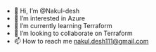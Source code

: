 - 👋 Hi, I’m @Nakul-desh
- 👀 I’m interested in Azure
- 🌱 I’m currently learning Terraform
- 💞️ I’m looking to collaborate on Terraform
- 📫 How to reach me nakul.desh111@gmail.com

<!---
Nakul-desh/Nakul-desh is a ✨ special ✨ repository because its `README.md` (this file) appears on your GitHub profile.
You can click the Preview link to take a look at your changes.
--->
